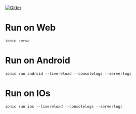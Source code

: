 [![Gitter](https://badges.gitter.im/Join%20Chat.svg)](https://gitter.im/warnabroda/warnabroda-app?utm_source=badge&utm_medium=badge&utm_campaign=pr-badge)

# Run on Web

```
ionic serve
```

# Run on Android

```
ionic run android --livereload --consolelogs --serverlogs
```

# Run on IOs

```
ionic run ios --livereload --consolelogs --serverlogs
```

